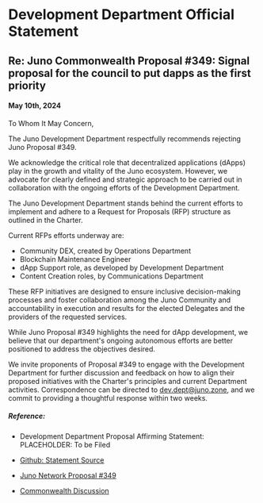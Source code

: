 # Development Department Official Statement
## Re: Juno Commonwealth Proposal #349: Signal proposal for the council to put dapps as the first priority
#### May 10th, 2024

To Whom It May Concern,

The Juno Development Department respectfully recommends rejecting Juno Proposal #349.

We acknowledge the critical role that decentralized applications (dApps) play in the growth and vitality of the Juno ecosystem. However, we advocate for clearly defined and strategic approach to be carried out in collaboration with the ongoing efforts of the Development Department.

The Juno Development Department stands behind the current efforts to implement and adhere to a Request for Proposals (RFP) structure as outlined in the Charter.  

Current RFPs efforts underway are:

* Community DEX, created by Operations Department
* Blockchain Maintenance Engineer
* dApp Support role, as developed by Development Department
* Content Creation roles, by Communications Department

These RFP initiatives are designed to ensure inclusive decision-making processes and foster collaboration among the Juno Community and accountability in execution and results for the elected Delegates and the providers of the requested services.

While Juno Proposal #349 highlights the need for dApp development, we believe that our department's ongoing autonomous efforts are better positioned to address the objectives desired. 

We invite proponents of Proposal #349 to engage with the Development Department for further discussion and feedback on how to align their proposed initiatives with the Charter's principles and current Department activities. Correspondence can be directed to dev.dept@juno.zone, and we commit to providing a thoughtful response within two weeks.

##### Reference:

* Development Department Proposal Affirming Statement: PLACEHOLDER: To be Filed

* [Github: Statement Source](https://github.com/CosmosContracts/council/blob/main/departments/development/statements/proposal_349/DRAFT-statement-20240510-01.md)

* [Juno Network Proposal #349](https://www.mintscan.io/juno/proposals/349)

* [Commonwealth Discussion](https://commonwealth.im/juno/discussion/16718-farmville-style-dapp-tutorial-dapp-for-juno)